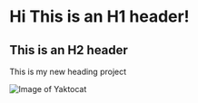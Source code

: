 # Hi This is an H1 header!
## This is an H2 header

This is my new heading project

![Image of Yaktocat](https://c4.wallpaperflare.com/wallpaper/98/964/1023/video-games-hitman-absolution-red-black-wallpaper-preview.jpg)

